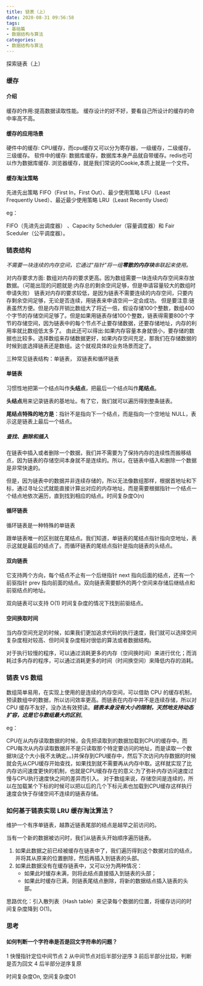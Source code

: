 ```yaml
---
title: 链表（上）
date: 2020-08-31 09:56:58
tags:
- 基础篇
- 数据结构与算法
categories:
- 数据结构与算法
---
```


探索链表（上）

<!-- more -->

### 缓存

#### 介绍

缓存的作用:提高数据读取性能。 缓存设计的好不好，要看自己所设计的缓存的命中率高不高。

#### 缓存的应用场景

硬件中的缓存: CPU缓存，而cpu缓存又可以分为寄存器，一级缓存，二级缓存，三级缓存。 软件中的缓存: 数据库缓存，数据库本身产品就自带缓存。redis也可以作为数据库缓存. 浏览器缓存，就是我们常说的Cookie,本质上就是一个文件。

#### 缓存淘汰策略

先进先出策略 FIFO（First In，First Out）、最少使用策略 LFU（Least Frequently Used）、最近最少使用策略 LRU（Least Recently Used）

eg：

FIFO（先进先出调度器） 、Capacity Scheduler（容量调度器）和 Fair Sceduler（公平调度器）。

### 链表结构

*不需要一块连续的内存空间，它通过“指针”将一组**零散的内存块**串联起来使用。*

对内存要求方面: 数组对内存的要求更高。因为数组需要一块连续内存空间来存放数据。（可能出现的问题就是:内存总的剩余空间足够，但是申请容量较大的数组时申请失败） 链表对内存的要求较低，是因为链表不需要连续的内存空间，只要内存剩余空间足够，无论是否连续，用链表来申请空间一定会成功。 但是要注意:链表虽然方便。但是内存开销比数组大了将近一倍，假设存储100个整数，数组400个字节的存储空间足够了。但是如果用链表存储100个整数，链表得需要800个字节的存储空间，因为链表中的每个节点不止要存储数据，还要存储地址，内存的利用率就比数组低太多了。 由此还可以得出:如果内存容量本身就很小，要存储的数据也比较多。选择数组来存储数据更好，如果内存空间充足，那我们在存储数据的时候到底选择链表还是数组。这个就视具体的业务场景而定了。

三种常见链表结构：单链表， 双链表和循环链表

#### 单链表

习惯性地把第一个结点叫作**头结点**，把最后一个结点叫作**尾结点**。

**头结点**用来记录链表的基地址。有了它，我们就可以遍历得到整条链表。

**尾结点特殊的地方是**：指针不是指向下一个结点，而是指向一个空地址 NULL，表示这是链表上最后一个结点。



##### 查找、删除和插入

在链表中插入或者删除一个数据，我们并不需要为了保持内存的连续性而搬移结点，因为链表的存储空间本身就不是连续的。所以，在链表中插入和删除一个数据是非常快速的。

但是，因为链表中的数据并非连续存储的，所以无法像数组那样，根据首地址和下标，通过寻址公式就能直接计算出对应的内存地址，而是需要根据指针一个结点一个结点地依次遍历，直到找到相应的结点。时间复杂度O(n)



#### 循环链表

循环链表是一种特殊的单链表

跟单链表唯一的区别就在尾结点。我们知道，单链表的尾结点指针指向空地址，表示这就是最后的结点了。而循环链表的尾结点指针是指向链表的头结点。



#### 双向链表

它支持两个方向，每个结点不止有一个后继指针 next 指向后面的结点，还有一个前驱指针 prev 指向前面的结点。双向链表需要额外的两个空间来存储后继结点和前驱结点的地址。

双向链表可以支持 O(1) 时间复杂度的情况下找到前驱结点。



#### 空间换取时间

当内存空间充足的时候，如果我们更加追求代码的执行速度，我们就可以选择空间复杂度相对较高、但时间复杂度相对很低的算法或者数据结构。

对于执行较慢的程序，可以通过消耗更多的内存（空间换时间）来进行优化；而消耗过多内存的程序，可以通过消耗更多的时间（时间换空间）来降低内存的消耗。



### 链表 VS 数组

数组简单易用，在实现上使用的是连续的内存空间，可以借助 CPU 的缓存机制，预读数组中的数据，所以访问效率更高。而链表在内存中并不是连续存储，所以对 CPU 缓存不友好，没办法有效预读。***链表本身没有大小的限制，天然地支持动态扩容，这是它与数组最大的区别***。

eg：

CPU在从内存读取数据的时候，会先把读取到的数据加载到CPU的缓存中。而CPU每次从内存读取数据并不是只读取那个特定要访问的地址，而是读取一个数据块(这个大小我不太确定。。)并保存到CPU缓存中，然后下次访问内存数据的时候就会先从CPU缓存开始查找，如果找到就不需要再从内存中取。这样就实现了比内存访问速度更快的机制，也就是CPU缓存存在的意义:为了弥补内存访问速度过慢与CPU执行速度快之间的差异而引入。 对于数组来说，存储空间是连续的，所以在加载某个下标的时候可以把以后的几个下标元素也加载到CPU缓存这样执行速度会快于存储空间不连续的链表存储。



### 如何基于链表实现 LRU 缓存淘汰算法？

维护一个有序单链表，越靠近链表尾部的结点是越早之前访问的。

当有一个新的数据被访问时，我们从链表头开始顺序遍历链表。

1. 如果此数据之前已经被缓存在链表中了，我们遍历得到这个数据对应的结点，并将其从原来的位置删除，然后再插入到链表的头部。
2. 如果此数据没有在缓存链表中，又可以分为两种情况：
   - 如果此时缓存未满，则将此结点直接插入到链表的头部；
   - 如果此时缓存已满，则链表尾结点删除，将新的数据结点插入链表的头部。

思路优化：引入散列表（Hash table）来记录每个数据的位置，将缓存访问的时间复杂度降到 O(1)。



### 思考

#### 如何判断一个字符串是否是回文字符串的问题？

1 快慢指针定位中间节点
2 从中间节点对后半部分逆序
3 前后半部分比较，判断是否为回文
4 后半部分逆序复原

时间复杂度On, 空间复杂度O1